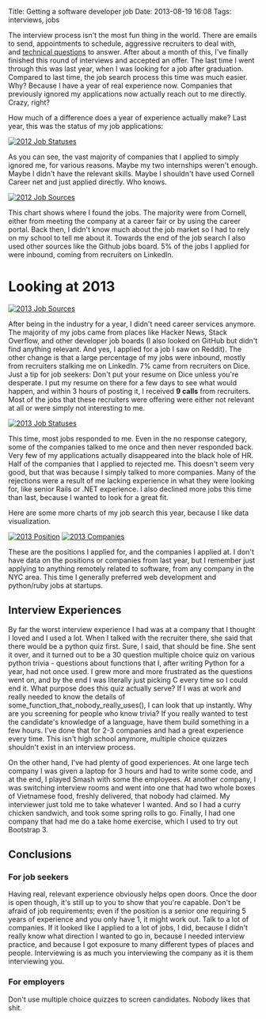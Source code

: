 Title: Getting a software developer job
Date: 2013-08-19 16:08
Tags: interviews, jobs

The interview process isn't the most fun thing in the world. There are
emails to send, appointments to schedule, aggressive recruiters to deal
with, and [technical questions]({filename}/2013-07-interviews.md) to answer. After about a month of
this, I've finally finished this round of interviews and accepted an
offer. The last time I went through this was last year, when I was
looking for a job after graduation. Compared to last time, the job
search process this time was much easier. Why? Because I have a year of
real experience now. Companies that previously ignored my applications
now actually reach out to me directly. Crazy, right?

How much of a difference does a year of experience actually make? Last
year, this was the status of my job
applications:

[![2012 Job Statuses]({filename}/images/2012-statuses.png)]({filename}/images/2012-statuses.png)

As you can see, the vast majority of companies that I applied to simply ignored me, for various
reasons. Maybe my two internships weren't enough. Maybe I didn't have
the relevant skills. Maybe I shouldn't have used Cornell Career net and
just applied directly. Who knows. 

[![2012 Job Sources]({filename}/images/2012-sources.png)]({filename}/images/2012-sources.png)

This chart shows where I found the jobs. The majority were from Cornell,
either from meeting the company at a career fair or by using the career
portal. Back then, I didn't know much about the job market so I had to
rely on my school to tell me about it. Towards the end of the job search
I also used other sources like the Github jobs board. 5% of the jobs I
applied for were inbound, coming from recruiters on LinkedIn.

# Looking at 2013

[![2013 Job Sources]({filename}/images/2013-sources.png)]({filename}/images/2013-sources.png)

After being in the industry for a
year, I didn't need career services anymore. The majority of my jobs
came from places like Hacker News, Stack Overflow, and other developer
job boards (I also looked on GitHub but didn't find anything relevant.
And yes, I applied for a job I saw on Reddit). The other change is that
a large percentage of my jobs were inbound, mostly from recruiters
stalking me on LinkedIn. 7% came from recruiters on Dice. Just a tip for
job seekers: Don't put your resume on Dice unless you're desperate. I
put my resume on there for a few days to see what would happen, and
within 3 hours of posting it, I received **9 calls** from recruiters.
Most of the jobs that these recruiters were offering were either not
relevant at all or were simply not interesting to me.

[![2013 Job Statuses]({filename}/images/2013-statuses.png)]({filename}/images/2013-statuses.png)

This time, most jobs responded to
me. Even in the no response category, some of the companies talked to me
once and then never responded back. Very few of my applications actually
disappeared into the black hole of HR. Half of the companies that I
applied to rejected me. This doesn't seem very good, but that was
because I simply talked to more companies. Many of the rejections were a
result of me lacking experience in what they were looking for, like
senior Rails or .NET experience. I also declined more jobs this time
than last, because I wanted to look for a great fit.

Here are some more charts of my job search this year, because I like data visualization.

[![2013 Position]({filename}/images/2013-positions.png)]({filename}/images/2013-positions.png)
[![2013 Companies]({filename}/images/2013-companies.png)]({filename}/images/2013-companies.png)

These are the positions I applied for, and the companies I applied at. I
don't have data on the positions or companies from last year, but I
remember just applying to anything remotely related to software, from
any company in the NYC area. This time I generally preferred web
development and python/ruby jobs at startups.

Interview Experiences
---------------------

By far the worst interview experience I had was at a company that I
thought I loved and I used a lot. When I talked with the recruiter
there, she said that there would be a python quiz first. Sure, I said,
that should be fine. She sent it over, and it turned out to be a 30
question multiple choice quiz on various python trivia - questions about
functions that I, after writing Python for a year, had not once used. I
grew more and more frustrated as the questions went on, and by the end I
was literally just picking C every time so I could end it. What purpose
does this quiz actually serve? If I was at work and really needed to
know the details of some_function_that_nobody_really_uses(), I can
look that up instantly. Why are you screening for people who know
trivia? If you really wanted to test the candidate's knowledge of a
language, have them build something in a few hours. I've done that for
2-3 companies and had a great experience every time. This isn't high
school anymore, multiple choice quizzes shouldn't exist in an interview
process.

On the other hand, I've had plenty of good experiences. At one large
tech company I was given a laptop for 3 hours and had to write some
code, and at the end, I played Smash with some the employees. At another
company, I was switching interview rooms and went into one that had two
whole boxes of Vietnamese food, freshly delivered, that nobody had
claimed. My interviewer just told me to take whatever I wanted. And so I
had a curry chicken sandwich, and took some spring rolls to go. Finally,
I had one company that had me do a take home exercise, which I used to
try out Bootstrap 3.

Conclusions
-----------

### For job seekers

Having real, relevant experience obviously helps open doors. Once the
door is open though, it's still up to you to show that you're capable.
Don't be afraid of job requirements; even if the position is a senior
one requiring 5 years of experience and you only have 1, it might work
out. Talk to a lot of companies. If it looked like I applied to a lot of
jobs, I did, because I didn't really know what direction I wanted to go
in, because I needed interview practice, and because I got exposure to
many different types of places and people. Interviewing is as much you
interviewing the company as it is them interviewing you.

### For employers

Don't use multiple choice quizzes to screen candidates. Nobody likes
that shit.
